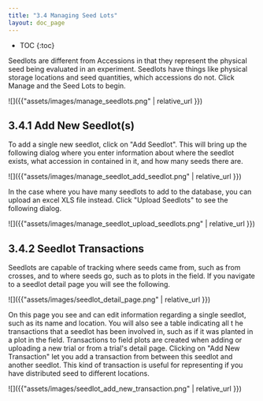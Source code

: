 ```yaml
---
title: "3.4 Managing Seed Lots"
layout: doc_page
---
```


<!-- TOC-START -->
* TOC
{:toc}
<!-- TOC-END -->

Seedlots are different from Accessions in that they represent the physical seed being evaluated in an experiment. Seedlots have things like physical storage locations and seed quantities, which accessions do not. Click Manage and the Seed Lots to begin.

![]({{"assets/images/manage_seedlots.png" | relative_url }})

3.4.1 Add New Seedlot(s)
-----------------

To add a single new seedlot, click on "Add Seedlot". This will bring up the following dialog where you enter information about where the seedlot exists, what accession in contained in it, and how many seeds there are.

![]({{"assets/images/manage_seedlot_add_seedlot.png" | relative_url }})

In the case where you have many seedlots to add to the database, you can upload an excel XLS file instead. Click "Upload Seedlots" to see the following dialog.

![]({{"assets/images/manage_seedlot_upload_seedlots.png" | relative_url }})

3.4.2 Seedlot Transactions
-----------------

Seedlots are capable of tracking where seeds came from, such as from crosses, and to where seeds go, such as to plots in the field. If you navigate to a seedlot detail page you will see the following.

![]({{"assets/images/seedlot_detail_page.png" | relative_url }})

On this page you see and can edit information regarding a single seedlot, such as its name and location. You will also see a table indicating all t he transactions that a seedlot has been involved in, such as if it was planted in a plot in the field. Transactions to field plots are created when adding or uploading a new trial or from a trial's detail page. Clicking on "Add New Transaction" let you add a transaction from between this seedlot and another seedlot. This kind of transaction is useful for representing if you have distributed seed to different locations.

![]({{"assets/images/seedlot_add_new_transaction.png" | relative_url }})
